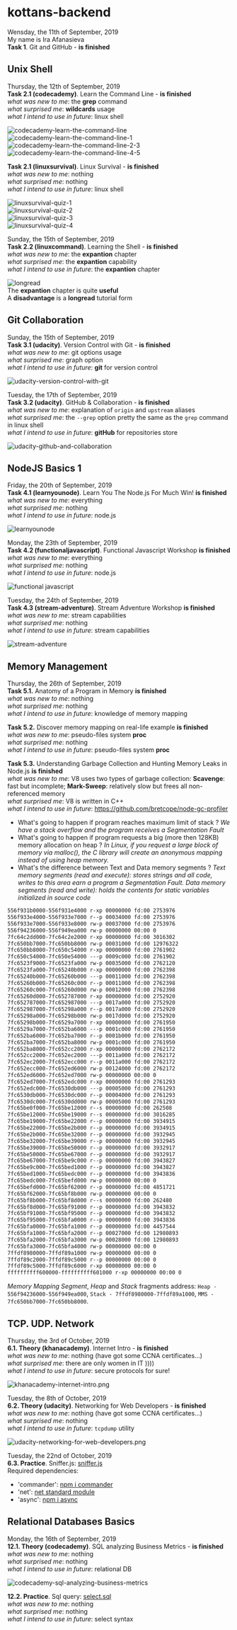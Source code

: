 # kottans-backend
Wensday, the 11th of September, 2019  
My name is Ira Afanasieva  
**Task 1**. Git and GitHub - **is finished**  

## Unix Shell

Thursday, the 12th of September, 2019  
**Task 2.1 (codecademy)**. Learn the Command Line - **is finished**  
_what was new to me_: the **grep** command  
_what surprised me_: **wildcards** usage  
_what I intend to use in future_: linux shell  

![codecademy-learn-the-command-line](task_unix_shell/codecademy-learn-the-command-line.png)  
![codecademy-learn-the-command-line-1](task_unix_shell/codecademy-learn-the-command-line-1.png)  
![codecademy-learn-the-command-line-2-3](task_unix_shell/codecademy-learn-the-command-line-2-3.png)  
![codecademy-learn-the-command-line-4-5](task_unix_shell/codecademy-learn-the-command-line-4-5.png) 

**Task 2.1 (linuxsurvival)**. Linux Survival - **is finished**   
_what was new to me_: nothing  
_what surprised me_: nothing  
_what I intend to use in future_: linux shell  

![linuxsurvival-quiz-1](task_unix_shell/linuxsurvival-quiz-1.png)  
![linuxsurvival-quiz-2](task_unix_shell/linuxsurvival-quiz-2.png)  
![linuxsurvival-quiz-3](task_unix_shell/linuxsurvival-quiz-3.png)  
![linuxsurvival-quiz-4](task_unix_shell/linuxsurvival-quiz-4.png)  

Sunday, the 15th of September, 2019  
**Task 2.2 (linuxcommand)**. Learning the Shell - **is finished**  
_what was new to me_: the **expantion** chapter  
_what surprised me_: the **expantion** capability  
_what I intend to use in future_: the **expantion** chapter  

![longread](task_unix_shell/long_read.png)  
The **expantion** chapter is quite **useful**  
A **disadvantage** is a **longread** tutorial form  

## Git Collaboration

Sunday, the 15th of September, 2019  
**Task 3.1 (udacity)**. Version Control with Git - **is finished**  
_what was new to me_: git options usage  
_what surprised me_: graph option  
_what I intend to use in future_: **git** for version control  

![udacity-version-control-with-git](task_git_collaboration/udacity-version-control-with-git.png)  

Tuesday, the 17th of September, 2019  
**Task 3.2 (udacity)**. GitHub & Collaboration - **is finished**  
_what was new to me_: explanation of `origin` and `upstream` aliases  
_what surprised me_: the `--grep` option pretty the same as the `grep` command in linux shell  
_what I intend to use in future_: **gitHub** for repositories store  

![udacity-github-and-collaboration](task_git_collaboration/udacity-github-and-collaboration.png)  

## NodeJS Basics 1

Friday, the 20th of September, 2019  
**Task 4.1 (learnyounode)**. Learn You The Node.js For Much Win! **is finished**  
_what was new to me_: everything  
_what surprised me_: nothing  
_what I intend to use in future_: node.js  

![learnyounode](node_basic_1/learnyounode.png)  

Monday, the 23th of September, 2019  
**Task 4.2 (functionaljavascript)**. Functional Javascript Workshop **is finished**  
_what was new to me_: everything  
_what surprised me_: nothing  
_what I intend to use in future_: node.js  

![functional javascript](node_basic_1/functional-javascript.png)  

Tuesday, the 24th of September, 2019  
**Task 4.3 (stream-adventure)**. Stream Adventure Workshop **is finished**  
_what was new to me_: stream capabilities  
_what surprised me_: nothing  
_what I intend to use in future_: stream capabilities  

![stream-adventure](node_basic_1/stream-adventure.png)  

## Memory Management

Thursday, the 26th of September, 2019  
**Task 5.1.** Anatomy of a Program in Memory **is finished**  
_what was new to me_: nothing  
_what surprised me_: nothing  
_what I intend to use in future_: knowledge of memory mapping  

**Task 5.2.** Discover memory mapping on real-life example **is finished**  
_what was new to me_: pseudo-files system **proc**  
_what surprised me_: nothing  
_what I intend to use in future_: pseudo-files system **proc**  

**Task 5.3.** Understanding Garbage Collection and Hunting Memory Leaks in Node.js **is finished**  
_what was new to me_: V8 uses two types of garbage collection: **Scavenge**: fast but incomplete; **Mark-Sweep**: relatively slow but frees all non-referenced memory  
_what surprised me_: V8 is written in C++  
_what I intend to use in future_: https://github.com/bretcope/node-gc-profiler  

- What's going to happen if program reaches maximum limit of stack ?  *We have a stack overflow and the program receives a Segmentation Fault*  
- What's going to happen if program requests a big (more then 128KB) memory allocation on heap ?  *In Linux, if you request a large block of memory via malloc(), the C library will create an anonymous mapping instead of using heap memory.*  
- What's the difference between Text and Data memory segments ?  *Text memory segments (read and execute): stores strings and all code, writes to this area earn a program a Segmentation Fault. Data memory segments (read and write): holds the contents for static variables initialized in source code*  

```md
556f931b0000-556f931e4000 r-xp 00000000 fd:00 2753976                    /usr/bin/xfce4-terminal
556f933e4000-556f933e7000 r--p 00034000 fd:00 2753976                    /usr/bin/xfce4-terminal
556f933e7000-556f933e8000 rw-p 00037000 fd:00 2753976                    /usr/bin/xfce4-terminal
556f94236000-556f949ea000 rw-p 00000000 00:00 0                          [heap]
7fc64c2dd000-7fc64c2e2000 r-xp 00000000 fd:00 3016302                    /usr/lib/x86_64-linux-gnu/gdk-pixbuf-2.0/2.10.0/loaders/libpixbufloader-png.so
7fc650bb7000-7fc650bb8000 rw-p 00031000 fd:00 12976322                   /lib/x86_64-linux-gnu/libexpat.so.1.6.7
7fc650bb8000-7fc650c54000 r-xp 00000000 fd:00 2761902                    /usr/lib/x86_64-linux-gnu/libharfbuzz.so.0.10702.0
7fc650c54000-7fc650e54000 ---p 0009c000 fd:00 2761902                    /usr/lib/x86_64-linux-gnu/libharfbuzz.so.0.10702.0
7fc6523f9000-7fc6523fa000 rw-p 00035000 fd:00 2762120                    /usr/lib/x86_64-linux-gnu/libnettle.so.6.4
7fc6523fa000-7fc65240b000 r-xp 00000000 fd:00 2762398                    /usr/lib/x86_64-linux-gnu/libtasn1.so.6.5.5
7fc65240b000-7fc65260b000 ---p 00011000 fd:00 2762398                    /usr/lib/x86_64-linux-gnu/libtasn1.so.6.5.5
7fc65260b000-7fc65260c000 r--p 00011000 fd:00 2762398                    /usr/lib/x86_64-linux-gnu/libtasn1.so.6.5.5
7fc65260c000-7fc65260d000 rw-p 00012000 fd:00 2762398                    /usr/lib/x86_64-linux-gnu/libtasn1.so.6.5.5
7fc65260d000-7fc652787000 r-xp 00000000 fd:00 2752920                    /usr/lib/x86_64-linux-gnu/libunistring.so.2.1.0
7fc652787000-7fc652987000 ---p 0017a000 fd:00 2752920                    /usr/lib/x86_64-linux-gnu/libunistring.so.2.1.0
7fc652987000-7fc65298a000 r--p 0017a000 fd:00 2752920                    /usr/lib/x86_64-linux-gnu/libunistring.so.2.1.0
7fc65298a000-7fc65298b000 rw-p 0017d000 fd:00 2752920                    /usr/lib/x86_64-linux-gnu/libunistring.so.2.1.0
7fc65298b000-7fc6529a7000 r-xp 00000000 fd:00 2761950                    /usr/lib/x86_64-linux-gnu/libidn2.so.0.3.3
7fc6529a7000-7fc652ba6000 ---p 0001c000 fd:00 2761950                    /usr/lib/x86_64-linux-gnu/libidn2.so.0.3.3
7fc652ba6000-7fc652ba7000 r--p 0001b000 fd:00 2761950                    /usr/lib/x86_64-linux-gnu/libidn2.so.0.3.3
7fc652ba7000-7fc652ba8000 rw-p 0001c000 fd:00 2761950                    /usr/lib/x86_64-linux-gnu/libidn2.so.0.3.3
7fc652ba8000-7fc652cc2000 r-xp 00000000 fd:00 2762172                    /usr/lib/x86_64-linux-gnu/libp11-kit.so.0.3.0
7fc652cc2000-7fc652ec2000 ---p 0011a000 fd:00 2762172                    /usr/lib/x86_64-linux-gnu/libp11-kit.so.0.3.0
7fc652ec2000-7fc652ecc000 r--p 0011a000 fd:00 2762172                    /usr/lib/x86_64-linux-gnu/libp11-kit.so.0.3.0
7fc652ecc000-7fc652ed6000 rw-p 00124000 fd:00 2762172                    /usr/lib/x86_64-linux-gnu/libp11-kit.so.0.3.0
7fc652ed6000-7fc652ed7000 rw-p 00000000 00:00 0 
7fc652ed7000-7fc652edc000 r-xp 00000000 fd:00 2761293                    /usr/lib/x86_64-linux-gnu/libXdmcp.so.6.0.0
7fc652edc000-7fc6530db000 ---p 00005000 fd:00 2761293                    /usr/lib/x86_64-linux-gnu/libXdmcp.so.6.0.0
7fc6530db000-7fc6530dc000 r--p 00004000 fd:00 2761293                    /usr/lib/x86_64-linux-gnu/libXdmcp.so.6.0.0
7fc6530dc000-7fc6530dd000 rw-p 00005000 fd:00 2761293                    /usr/lib/x86_64-linux-gnu/libXdmcp.so.6.0.0
7fc65be0f000-7fc65be12000 r--s 00000000 fd:00 262508                     /var/cache/fontconfig/e13b20fdb08344e0e664864cc2ede53d-le64.cache-7
7fc65be12000-7fc65be19000 r--s 00000000 fd:00 3016285                    /usr/lib/x86_64-linux-gnu/gconv/gconv-modules.cache
7fc65be19000-7fc65be22000 r--p 00000000 fd:00 3934915                    /usr/share/icons/Adwaita/icon-theme.cache
7fc65be22000-7fc65be2b000 r--p 00000000 fd:00 3934915                    /usr/share/icons/Adwaita/icon-theme.cache
7fc65be2b000-7fc65be32000 r--p 00000000 fd:00 3932945                    /usr/share/icons/hicolor/icon-theme.cache
7fc65be32000-7fc65be39000 r--p 00000000 fd:00 3932945                    /usr/share/icons/hicolor/icon-theme.cache
7fc65be39000-7fc65be50000 r--p 00000000 fd:00 3932917                    /usr/share/icons/gnome/icon-theme.cache
7fc65be50000-7fc65be67000 r--p 00000000 fd:00 3932917                    /usr/share/icons/gnome/icon-theme.cache
7fc65be67000-7fc65be9c000 r--p 00000000 fd:00 3943827                    /usr/share/icons/elementary-xfce/icon-theme.cache
7fc65be9c000-7fc65bed1000 r--p 00000000 fd:00 3943827                    /usr/share/icons/elementary-xfce/icon-theme.cache
7fc65bed1000-7fc65bedc000 r--p 00000000 fd:00 3943836                    /usr/share/icons/elementary-xfce-darker/icon-theme.cache
7fc65bedc000-7fc65befd000 rw-p 00000000 00:00 0 
7fc65befd000-7fc65bf62000 r--p 00000000 fd:00 4851721                    /usr/share/themes/Greybird/gtk-3.0/gtk.gresource
7fc65bf62000-7fc65bf8b000 rw-p 00000000 00:00 0 
7fc65bf8b000-7fc65bf8d000 r--s 00000000 fd:00 262480                     /var/cache/fontconfig/6afa1bb216ce958c1589e297e8008489-le64.cache-7
7fc65bf8d000-7fc65bf91000 r--p 00000000 fd:00 3943832                    /usr/share/icons/elementary-xfce-dark/icon-theme.cache
7fc65bf91000-7fc65bf95000 r--p 00000000 fd:00 3943832                    /usr/share/icons/elementary-xfce-dark/icon-theme.cache
7fc65bf95000-7fc65bfa0000 r--p 00000000 fd:00 3943836                    /usr/share/icons/elementary-xfce-darker/icon-theme.cache
7fc65bfa0000-7fc65bfa1000 r--p 00000000 fd:00 4457544                    /usr/share/locale-langpack/en/LC_MESSAGES/gtk30.mo
7fc65bfa1000-7fc65bfa2000 r--p 00027000 fd:00 12980893                   /lib/x86_64-linux-gnu/ld-2.27.so
7fc65bfa2000-7fc65bfa3000 rw-p 00028000 fd:00 12980893                   /lib/x86_64-linux-gnu/ld-2.27.so
7fc65bfa3000-7fc65bfa4000 rw-p 00000000 00:00 0 
7ffdf8980000-7ffdf89a1000 rw-p 00000000 00:00 0                          [stack]
7ffdf89c2000-7ffdf89c5000 r--p 00000000 00:00 0                          [vvar]
7ffdf89c5000-7ffdf89c6000 r-xp 00000000 00:00 0                          [vdso]
ffffffffff600000-ffffffffff601000 r-xp 00000000 00:00 0                  [vsyscall]
```
_Memory Mapping Segment_, _Heap_ and _Stack_ fragments address: `Heap - 556f94236000-556f949ea000`, `Stack - 7ffdf8980000-7ffdf89a1000`, `MMS - 7fc650bb7000-7fc650bb8000`.

## TCP. UDP. Network

Thursday, the 3rd of October, 2019  
**6.1. Theory (khanacademy)**. Internet Intro - **is finished**  
_what was new to me_: nothing (have got some CCNA certificates...)  
_what surprised me_: there are only women in IT ))))  
_what I intend to use in future_: secure protocols for sure!  

![khanacademy-internet-intro.png](task_networks/khanacademy-internet-intro.png)  

Tuesday, the 8th of October, 2019  
**6.2. Theory (udacity)**. Networking for Web Developers - **is finished**  
_what was new to me_: nothing (have got some CCNA certificates...)  
_what surprised me_: nothing  
_what I intend to use in future_: `tcpdump` utility  

![udacity-networking-for-web-developers.png](task_networks/udacity-networking-for-web-developers.png)  

Tuesday, the 22nd of October, 2019  
**6.3. Practice**. Sniffer.js: [sniffer.js](task_networks/sniffer.js)  
Required dependencies:  
* 'commander': [npm i commander](https://www.npmjs.com/package/commander)  
* 'net': [net standard module](https://nodejs.org/api/net.html)  
* 'async': [npm i async](https://www.npmjs.com/package/async)  

## Relational Databases Basics  

Monday, the 16th of September, 2019  
**12.1. Theory (codecademy)**. SQL analyzing Business Metrics - **is finished**  
_what was new to me_: nothing  
_what surprised me_: nothing  
_what I intend to use in future_: relational DB  

![codecademy-sql-analyzing-business-metrics](sql_basics/codecademy-sql-analyzing-business-metrics.png)  

**12.2. Practice**. Sql query: [select.sql](sql_basics/select.sql)  
_what was new to me_: nothing  
_what surprised me_: nothing  
_what I intend to use in future_: select syntax  
